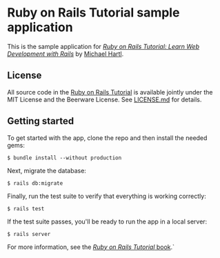 # Ruby on Rails Tutorial sample application

This is the sample application for
[*Ruby on Rails Tutorial:
Learn Web Development with Rails*](http://www.railstutorial.org/)
by [Michael Hartl](http://www.michaelhartl.com/).

## License

All source code in the [Ruby on Rails Tutorial](http://railstutorial.org/)
is available jointly under the MIT License and the Beerware License. See
[LICENSE.md](LICENSE.md) for details.

## Getting started

To get started with the app, clone the repo and then install the needed gems:

``
$ bundle install --without production
``

Next, migrate the database:

``
$ rails db:migrate
``

Finally, run the test suite to verify that everything is working correctly:

``
$ rails test
``

If the test suite passes, you'll be ready to run the app in a local server:

``
$ rails server
``

For more information, see the
[*Ruby on Rails Tutorial* book](http://www.railstutorial.org/book).`
